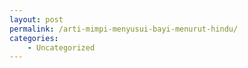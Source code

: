 ```yaml
---
layout: post
permalink: /arti-mimpi-menyusui-bayi-menurut-hindu/
categories:
    - Uncategorized
---
```


